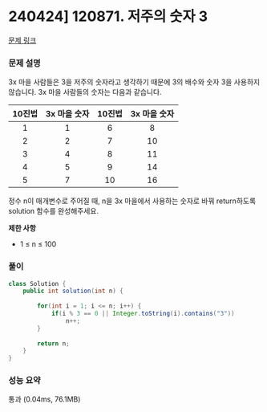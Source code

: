 # 240424] 120871. 저주의 숫자 3

[문제 링크](https://school.programmers.co.kr/learn/courses/30/lessons/120871)

### 문제 설명
3x 마을 사람들은 3을 저주의 숫자라고 생각하기 때문에 3의 배수와 숫자 3을 사용하지 않습니다. 3x 마을 사람들의 숫자는 다음과 같습니다.  

|10진법|3x 마을 숫자|10진법|3x 마을 숫자|
|:---:|:---:|:---:|:---:|
|1|1|6|8|
|2|2|7|10|
|3|4|8|11|
|4|5|9|14|
|5|7|10|16|

정수 n이 매개변수로 주어질 때, n을 3x 마을에서 사용하는 숫자로 바꿔 return하도록 solution 함수를 완성해주세요.  

**제한 사항**  
* 1 ≤ n ≤ 100

### 풀이
```java
class Solution {
    public int solution(int n) {
        
        for(int i = 1; i <= n; i++) {
            if(i % 3 == 0 || Integer.toString(i).contains("3"))
                n++;
        }
        
        return n;
    }
}
```

### 성능 요약
통과 (0.04ms, 76.1MB)
